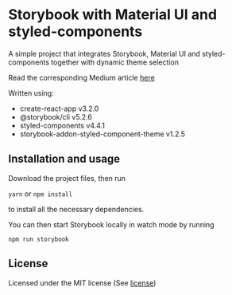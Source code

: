 # Storybook with Material UI and styled-components

A simple project that integrates Storybook, Material UI and styled-components together with dynamic theme selection

Read the corresponding Medium article [here](https://medium.com/encode/setting-up-storybook-with-material-ui-and-styled-components-5bdacb6db866)

Written using:

- create-react-app v3.2.0
- @storybook/cli v5.2.6
- styled-components v4.4.1
- storybook-addon-styled-component-theme v1.2.5

## Installation and usage

Download the project files, then run 

`yarn` or `npm install`

to install all the necessary dependencies.

You can then start Storybook locally in watch mode by running 

`npm run storybook`

## License

Licensed under the MIT license (See [license](LICENSE))

